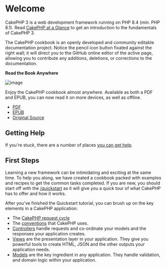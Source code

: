 # Welcome

CakePHP 3 is a web development framework running on PHP 8.4 (min. PHP 8.1).
Read [CakePHP at a Glance](intro.md) to get an introduction to the
fundamentals of CakePHP 3.

The CakePHP cookbook is an openly developed and community editable documentation
project. Notice the pencil icon button fixated against the right wall; it will
direct you to the GitHub online editor of the active page, allowing you to
contribute any additions, deletions, or corrections to the documentation.

<div>

**Read the Book Anywhere**

![image](/read-the-book.jpg)

Enjoy the CakePHP cookbook almost anywhere. Available as both a PDF and
EPUB, you can now read it on more devices, as well as offline.

- [PDF](../_downloads/en/CakePHPBook.pdf)
- [EPUB](../_downloads/en/CakePHP.epub)
- [Original Source](https://github.com/cakephp/docs)

</div>

## Getting Help

If you're stuck, there are a number of places [you can get help](intro/where-to-get-help.md).

## First Steps

Learning a new framework can be intimidating and exciting at the same time. To
help you along, we have created a cookbook packed with examples and recipes to
get the common tasks completed. If you are new, you should start off with the
[/quickstart](quickstart.md) as it will give you a quick tour of what
CakePHP has to offer and how it works.

After you've finished the Quickstart tutorial, you can brush up on the key
elements in a CakePHP application:

- The [CakePHP request cycle](#request-cycle)
- The [conventions](intro/conventions.md) that CakePHP
  uses.
- [Controllers](controllers.md) handle requests and co-ordinate your models
  and the responses your application creates.
- [Views](views.md) are the presentation layer in your application. They
  give you powerful tools to create HTML, JSON and the other outputs your
  application needs.
- [Models](orm.md) are the key ingredient in any application. They handle
  validation, and domain logic within your application.
